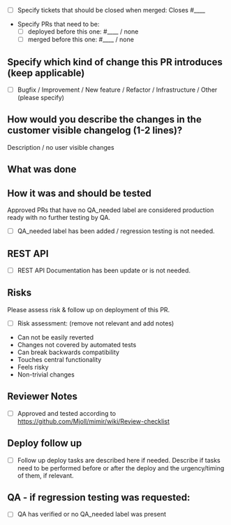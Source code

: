 - [ ] Specify tickets that should be closed when merged:
Closes #____

- Specify PRs that need to be:
  - [ ] deployed before this one: #____ / none
  - [ ] merged before this one: #____ / none

## Specify which kind of change this PR introduces (keep applicable)
<!-- START type -->
- [ ] Bugfix / Improvement / New feature / Refactor / Infrastructure / Other (please specify)
<!-- END type -->


## How would you describe the changes in the customer visible changelog (1-2 lines)?
<!-- START changelog -->
Description / no user visible changes
<!-- END changelog -->

## What was done

## How it was and should be tested

Approved PRs that have no QA_needed label are considered production ready with no further testing by QA.

- [ ] QA_needed label has been added / regression testing is not needed.

## REST API

- [ ] REST API Documentation has been update or is not needed.

## Risks

Please assess risk & follow up on deployment of this PR.

- [ ] Risk assessment: (remove not relevant and add notes)

<!-- START risk -->
 * Can not be easily reverted
 * Changes not covered by automated tests
 * Can break backwards compatibility
 * Touches central functionality
 * Feels risky
 * Non-trivial changes
<!-- END risk -->

## Reviewer Notes

- [ ] Approved and tested according to https://github.com/Mjoll/mimir/wiki/Review-checklist

## Deploy follow up
<!-- START follow_up -->
- [ ] Follow up deploy tasks are described here if needed. Describe if tasks need to be performed before or after the deploy and the urgency/timing of them, if relevant.
<!-- END follow_up -->
## QA - if regression testing was requested:

- [ ] QA has verified or no QA_needed label was present
